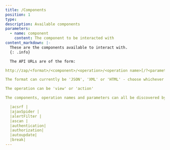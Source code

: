 ```yaml
---
title: /Components
position: 1
type:
description: Available components
parameters:
  - name: component
    content: The component to be interacted with
content_markdown: |-
  These are the components available to interact with.
  {: .info}

  The API URLs are of the form:

http://zap/<format>/<component>/<operation>/<operation name>[/?<parameters>]

The format can currently be 'JSON', 'XML' or 'HTML' - choose whichever you can consume more easily

The operation can be 'view' or 'action'

The components, operation names and parameters can all be discovered by browsing the API.

  |acsrf |
  |ajaxSpider |
  |alertFilter |
  |ascan |
  |authentication|
  |authorization|
  |autoupdate|
  |break|
---
```




